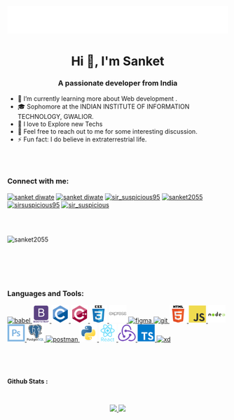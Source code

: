 <h1 align="center">
  <img src="https://raw.githubusercontent.com/Sanket2055/Sanket2055/1db993b16f362e01c9b17551d16b17ff84e826a9/myname.svg" />
</h1>

<h1 align="center">Hi 👋, I'm Sanket</h1>
<h3 align="center">A passionate developer from India</h3>





- 🌱 I’m currently learning  more about Web development .
- 🎓 Sophomore at the INDIAN INSTITUTE OF INFORMATION TECHNOLOGY, GWALIOR.
- 👯 I love to Explore new Techs 
- 💬 Feel free to reach out to me for some interesting discussion.
- ⚡ Fun fact: I do believe in extraterrestrial life.

 <br />
 <br />
<h3 align="left">Connect with me:</h3>
<p align="left">
<a href="https://linkedin.com/in/sanket diwate" target="blank"><img align="center" src="https://raw.githubusercontent.com/rahuldkjain/github-profile-readme-generator/master/src/images/icons/Social/linked-in-alt.svg" alt="sanket diwate" height="30" width="40" /></a>
<a href="https://fb.com/sanket diwate" target="blank"><img align="center" src="https://raw.githubusercontent.com/rahuldkjain/github-profile-readme-generator/master/src/images/icons/Social/facebook.svg" alt="sanket diwate" height="30" width="40" /></a>
<a href="https://instagram.com/sir_suspicious95" target="blank"><img align="center" src="https://raw.githubusercontent.com/rahuldkjain/github-profile-readme-generator/master/src/images/icons/Social/instagram.svg" alt="sir_suspicious95" height="30" width="40" /></a>
<a href="https://www.codechef.com/users/sanket2055" target="blank"><img align="center" src="https://cdn.jsdelivr.net/npm/simple-icons@3.1.0/icons/codechef.svg" alt="sanket2055" height="30" width="40" /></a>
<a href="https://www.hackerrank.com/sirsuspicious95" target="blank"><img align="center" src="https://raw.githubusercontent.com/rahuldkjain/github-profile-readme-generator/master/src/images/icons/Social/hackerrank.svg" alt="sirsuspicious95" height="30" width="40" /></a>
<a href="https://codeforces.com/profile/sir_suspicious" target="blank"><img align="center" src="https://cdn.jsdelivr.net/npm/simple-icons@3.0.1/icons/codeforces.svg" alt="sir_suspicious" height="30" width="40" /></a>
</p>
 <br />
  <br />
  <p align="left"> <img src="https://komarev.com/ghpvc/?username=sanket2055&label=Profile%20views&color=0e75b6&style=flat" alt="sanket2055" /> </p>
   <br />
 <br />
  <br />
   <br />
<h3 align="left">Languages and Tools:</h3>
<p align="left"> <a href="https://babeljs.io/" target="_blank"> <img src="https://www.vectorlogo.zone/logos/babeljs/babeljs-icon.svg" alt="babel" width="40" height="40"/> </a> <a href="https://getbootstrap.com" target="_blank"> <img src="https://raw.githubusercontent.com/devicons/devicon/master/icons/bootstrap/bootstrap-plain-wordmark.svg" alt="bootstrap" width="40" height="40"/> </a> <a href="https://www.cprogramming.com/" target="_blank"> <img src="https://raw.githubusercontent.com/devicons/devicon/master/icons/c/c-original.svg" alt="c" width="40" height="40"/> </a> <a href="https://www.w3schools.com/cpp/" target="_blank"> <img src="https://raw.githubusercontent.com/devicons/devicon/master/icons/cplusplus/cplusplus-original.svg" alt="cplusplus" width="40" height="40"/> </a> <a href="https://www.w3schools.com/css/" target="_blank"> <img src="https://raw.githubusercontent.com/devicons/devicon/master/icons/css3/css3-original-wordmark.svg" alt="css3" width="40" height="40"/> </a> <a href="https://expressjs.com" target="_blank"> <img src="https://raw.githubusercontent.com/devicons/devicon/master/icons/express/express-original-wordmark.svg" alt="express" width="40" height="40"/> </a> <a href="https://www.figma.com/" target="_blank"> <img src="https://www.vectorlogo.zone/logos/figma/figma-icon.svg" alt="figma" width="40" height="40"/> </a> <a href="https://git-scm.com/" target="_blank"> <img src="https://www.vectorlogo.zone/logos/git-scm/git-scm-icon.svg" alt="git" width="40" height="40"/> </a> <a href="https://www.w3.org/html/" target="_blank"> <img src="https://raw.githubusercontent.com/devicons/devicon/master/icons/html5/html5-original-wordmark.svg" alt="html5" width="40" height="40"/> </a> <a href="https://developer.mozilla.org/en-US/docs/Web/JavaScript" target="_blank"> <img src="https://raw.githubusercontent.com/devicons/devicon/master/icons/javascript/javascript-original.svg" alt="javascript" width="40" height="40"/> </a> <a href="https://nodejs.org" target="_blank"> <img src="https://raw.githubusercontent.com/devicons/devicon/master/icons/nodejs/nodejs-original-wordmark.svg" alt="nodejs" width="40" height="40"/> </a> <a href="https://www.photoshop.com/en" target="_blank"> <img src="https://raw.githubusercontent.com/devicons/devicon/master/icons/photoshop/photoshop-line.svg" alt="photoshop" width="40" height="40"/> </a> <a href="https://www.postgresql.org" target="_blank"> <img src="https://raw.githubusercontent.com/devicons/devicon/master/icons/postgresql/postgresql-original-wordmark.svg" alt="postgresql" width="40" height="40"/> </a> <a href="https://postman.com" target="_blank"> <img src="https://www.vectorlogo.zone/logos/getpostman/getpostman-icon.svg" alt="postman" width="40" height="40"/> </a> <a href="https://www.python.org" target="_blank"> <img src="https://raw.githubusercontent.com/devicons/devicon/master/icons/python/python-original.svg" alt="python" width="40" height="40"/> </a> <a href="https://reactjs.org/" target="_blank"> <img src="https://raw.githubusercontent.com/devicons/devicon/master/icons/react/react-original-wordmark.svg" alt="react" width="40" height="40"/> </a> <a href="https://redux.js.org" target="_blank"> <img src="https://raw.githubusercontent.com/devicons/devicon/master/icons/redux/redux-original.svg" alt="redux" width="40" height="40"/> </a> <a href="https://www.typescriptlang.org/" target="_blank"> <img src="https://raw.githubusercontent.com/devicons/devicon/master/icons/typescript/typescript-original.svg" alt="typescript" width="40" height="40"/> </a> <a href="https://www.adobe.com/products/xd.html" target="_blank"> <img src="https://cdn.worldvectorlogo.com/logos/adobe-xd.svg" alt="xd" width="40" height="40"/> </a> </p>
 <br />
  <br />
   <br />
<!-- <details close=""> -->

<!--   <g-emoji class="g-emoji" alias="chart_with_upwards_trend" fallback-src="https://github.githubassets.com/images/icons/emoji/unicode/1f4c8.png">📈</g-emoji>  -->
  <strong>Github Stats : </strong>

<br>
  
<p align="center">
<a href="https://github.com/sanket2055">
  <img width="65%" src="https://github-readme-stats.vercel.app/api?username=sanket2055&show_icons=true&theme=tokyonight" />
  <img width="31%" src="https://github-readme-stats.vercel.app/api/top-langs/?username=sanket2055&=true&theme=tokyonight" />
</a>
</p>
<!-- </details> -->
<br>


 <br />
  <br />

 <br />
  <br /> <br />
